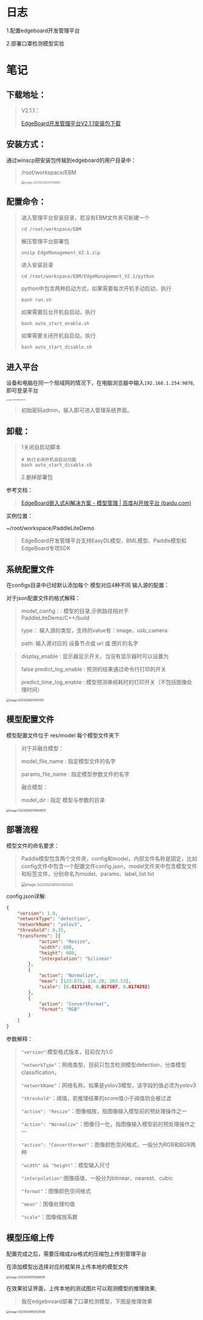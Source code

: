 # 日志

1.配置edgeboard开发管理平台

2.部署口罩检测模型实验

# 笔记

## 下载地址：

> V2.1.1：
>
> [EdgeBoard开发管理平台V2.1.1安装包下载](https://platform.bj.bcebos.com/edgeboard/EBM/EdgeManagement_V2.1.1.zip)

## 安装方式：

通过winscp把安装包传输到edgeboard的用户目录中：

> /root/workspace/EBM
>
> <img src="https://yoga-typora-photo.oss-cn-beijing.aliyuncs.com/typora_img/image-20230208103746685-1675867751146-1.png" alt="image-20230208103746685" style="zoom:50%;" />

## 配置命令：

> 进入管理平台安装目录，若没有EBM文件夹可新建一个
>
> `cd /root/workspace/EBM`
>
> 解压管理平台部署包
>
> `unzip EdgeManagement_V2.1.zip`
>
> 进入安装目录
>
> `cd /root/workspace/EBM/EdgeManagement_V2.1/python`
>
> python中包含两种启动方式，如果需要每次开机手动启动，执行
>
> `bash run.sh`
>
> 如果需要后台开机自启动，执行
>
> `bash auto_start_enable.sh`
>
> 如果需要关闭开机自启动，执行
>
> `bash auto_start_disable.sh`

## 进入平台

设备和电脑在同一个局域网的情况下，在电脑浏览器中输入`192.168.1.254:9876`,即可登录平台

<img src="https://yoga-typora-photo.oss-cn-beijing.aliyuncs.com/typora_img/image-20230208104253081.png" alt="image-20230208104253081" style="zoom: 25%;" />

> 初始密码admin，输入即可进入管理系统界面。

## 卸载：

> 1关闭自启动脚本
>
> ```
> # 执行关闭开机自启动功能
> bash auto_start_disable.sh
> ```
>
> 2.删掉部署包



参考文档：

> [EdgeBoard嵌入式AI解决方案 - 模型管理 | 百度AI开放平台 (baidu.com)](https://ai.baidu.com/ai-doc/HWCE/Sl4f8geiw#模型添加)

实例位置：

~/root/workspace/PaddleLiteDemo

> EdgeBoard开发管理平台支持EasyDL模型、BML模型、Paddle模型和EdgeBoard专项SDK

## 系统配置文件

在configs目录中已经默认添加每个 模型对应4种不同 输入源的配置：

对于json配置文件的格式解释：

> model_config：: 模型的目录,示例路径相对于 PaddleLiteDemo/C++/build
>
> type： 输入源的类型，支持的value有：image、usb_camera
>
> path:  输入源对应的 设备节点或 url 或 图片的名字

> display_enable : 显示器显示开关，当没有显示器时可以设置为
>
> false predict_log_enable : 预测的结果通过命令行打印的开关 
>
> predict_time_log_enable : 模型预测单帧耗时的打印开关（不包括图像处理时间）

<img src="https://yoga-typora-photo.oss-cn-beijing.aliyuncs.com/typora_img/image-20230206214151201-1675867762420-7.png" alt="image-20230206214151201" style="zoom: 50%;" />

## 模型配置文件

模型配置文件位于 res/model 每个模型文件夹下

> 对于非融合模型：
>
> model_file_name : 指定模型文件的名字
>
> params_file_name : 指定模型参数文件的名字
>
> 融合模型：
>
> model_dir : 指定 模型与参数的目录

<img src="https://yoga-typora-photo.oss-cn-beijing.aliyuncs.com/typora_img/image-20230206214944970.png" alt="image-20230206214944970" style="zoom:50%;" />

## 部署流程

模型文件的命名要求：

> Paddle模型包含两个文件夹，config和model，内部文件名称是固定，比如config文件中包含一个配置文件config.json，model文件夹中包含模型文件和标签文件，分别命名为model、params、label_list.txt
>
> <img src="https://yoga-typora-photo.oss-cn-beijing.aliyuncs.com/typora_img/image-20230208150130345-1675867762420-9.png" alt="image-20230208150130345" style="zoom: 67%;" />

config.json详解:

```json
{
    "version": 1.0,
    "networkType": "detection",
    "networkName": "yolov3",
    "threshold": 0.35,
    "transforms": [{
            "action": "Resize",
            "width": 608,
            "height": 608,
            "interpolation": "bilinear"
        },
        {
            "action": "Normalize",
            "mean": [123.675, 116.28, 103.53],
            "scale": [0.0171248, 0.017507, 0.0174292]
        },
        {
            "action": "ConvertFormat",
            "format": "RGB"
        }
    ]
}
```

参数解释：

> `"version"`:模型格式版本，目前仅为1.0
>
> `"networkType"`：网络类型，目前只包含检测模型detection，分类模型classification，
>
> `"networkName"`：网络名称，如果是yolov3模型，该字段的值必须为yolov3
>
> `"threshold"`：阈值，若推理结果的score值小于阈值则会被过滤
>
> `"action": "Resize"`：图像缩放，指图像输入模型前的预处理操作之一
>
> `"action": "Normalize"`：图像归一化，指图像输入模型前的预处理操作之一
>
> `"action": "ConvertFormat"`：图像颜色空间格式，一般分为RGB和BGR两种
>
> `"width" && "height"`：模型输入尺寸
>
> `"interpolation"`:图像插值，一般分为bilinear、nearest、cubic
>
> `"format"`：图像颜色空间格式
>
> `"mean"`：图像处理均值
>
> `"scale"`：图像缩放系数

## 模型压缩上传

配置完成之后，需要压缩成zip格式的压缩包上传到管理平台

在添加模型出选择对应的框架并上传本地的模型文件

<img src="https://yoga-typora-photo.oss-cn-beijing.aliyuncs.com/typora_img/image-20230208155849419-1675867762420-11.png" alt="image-20230208155849419" style="zoom:50%;" />

在效果验证界面，上传本地的测试图片可以观测模型的推理效果;

> 我在edgebvoard部署了口罩检测模型，下图是推理效果

<img src="https://yoga-typora-photo.oss-cn-beijing.aliyuncs.com/typora_img/image-20230208152025936-1675867762420-13.png" alt="image-20230208152025936" style="zoom:50%;" />







